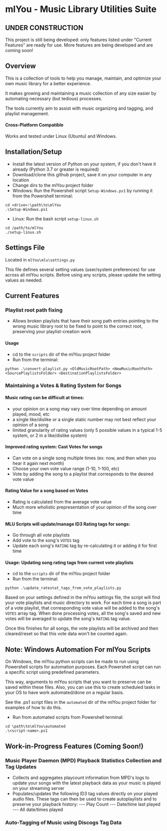 # mlYou - Music Library Utilities Suite

## UNDER CONSTRUCTION
This project is still being developed: only features listed under "Current Features" are ready for use. More features are being developed and are coming soon! 

## Overview
This is a collection of tools to help you manage, maintain, and optimize your own music library for a better experience. 

It makes growing and maintaining a music collection of any size easier by automating necessary (but tedious) processes.

The tools currently aim to assist with music organizing and tagging, and playlist management.

#### Cross-Platform Compatible
Works and tested under Linux (Ubuntu) and Windows.

## Installation/Setup
- Install the latest version of Python on your system, if you don't have it already (Python 3.7 or greater is required)
- Download/clone this github project, save it on your computer in any location
- Change dirs to the mlYou project folder
- Windows: Run the Powershell script `Setup-Windows.ps1` by running it from the Powershell terminal:
```
cd <drive>:\path\to\mlYou
.\Setup-Windows.ps1
```
- Linux: Run the bash script `setup-linux.sh`
```
cd /path/to/mlYou
./setup-linux.sh
```

## Settings File
Located in `mlYou\mlu\settings.py`

This file defines several setting values (user/system preferences) for use across all mlYou scripts.
Before using any scripts, please update the setting values as needed.

## Current Features
### Playlist root path fixing
- Allows broken playlists that have their song path entries pointing to the wrong music library root to be fixed to point to the correct root, preserving your playlist-creation work

#### Usage
- cd to the `scripts` dir of the mlYou project folder
- Run from the terminal:
```
python .\convert-playlist.py <OldMusicRootPath> <NewMusicRootPath> <SourcePlaylistsFolder> <DestinationPlaylistsFolder>
```

### Maintaining a Votes & Rating System for Songs
#### Music rating can be difficult at times: 
- your opinion on a song may vary over time depending on amount played, mood, etc
- a single like/dislike or a single static number may not best reflect your opinion of a song
- limited granularity of rating values (only 5 possible values in a typical 1-5 system, or 2 in a like/dislike system)
#### Improved rating system: Cast Votes for songs
 - Can vote on a single song multiple times (ex: now, and then when you hear it again next month)
 - Choose your own vote value range (1-10, 1-100, etc)
 - Vote by adding the song to a playlist that corresponds to the desired vote value
#### Rating Value for a song based on Votes
- Rating is calculated from the average vote value
- Much more wholistic prepresentation of your opinion of the song over time
#### MLU Scripts will update/manage ID3 Rating tags for songs:
- Go through all vote playlists
- Add vote to the song's `VOTES` tag
- Update each song's `RATING` tag by re-calculating it or adding it for first time

#### Usage: Updating song rating tags from current vote playlists
- cd to the `scripts` dir of the mlYou project folder
- Run from the terminal:
```
python .\update_ratestat_tags_from_vote_playlists.py
```

Based on your settings defined in the mlYou settings file, the script will find your vote playlists
and music directory to work. For each time a song is part of a vote playlist, that corresponding vote value
will be added to the song's `VOTES` array tag. When done processing votes, all the song's saved and new 
votes will be averaged to update the song's `RATING` tag value. 

Once this finishes for all songs, the vote playlists will be archived and then cleared/reset so that
this vote data won't be counted again.

## Note: Windows Automation For mlYou Scripts
On Windows, the mlYou python scripts can be made to run using Powershell scripts for automation purposes.
Each Powershell script can run a specific script using predefined parameters. 

This way, arguments to mlYou scripts that you want to preserve can be saved within these files.
Also, you can use this to create scheduled tasks in your OS to have work automated/done on a regular basis.

See the .ps1 script files in the `automated` dir of the mlYou project folder for examples of how to do this.

- Run from automated scripts from Powershell terminal:
```
cd \path\to\mlYou\automated
.\<script-name>.ps1
```


## Work-in-Progress Features (Coming Soon!)
### Music Player Daemon (MPD) Playback Statistics Collection and Tag Updates
- Collects and aggregates playcount information from MPD's logs to update your songs with the latest playback data as your music is played on your streaming server
- Populates/updates the following ID3 tag values directly on your played audio files. These tags can then be used to create autoplaylists and to preserve your playback history:
--- Play Count
--- Date/time last played
--- All date/times played



### Auto-Tagging of Music using Discogs Tag Data




